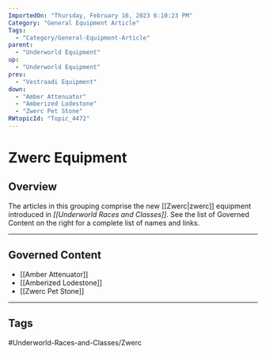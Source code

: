 ```yaml
---
ImportedOn: "Thursday, February 16, 2023 6:10:23 PM"
Category: "General Equipment Article"
Tags:
  - "Category/General-Equipment-Article"
parent:
  - "Underworld Equipment"
up:
  - "Underworld Equipment"
prev:
  - "Vestraadi Equipment"
down:
  - "Amber Attenuator"
  - "Amberized Lodestone"
  - "Zwerc Pet Stone"
RWtopicId: "Topic_4472"
---
```

# Zwerc Equipment
## Overview
The articles in this grouping comprise the new [[Zwerc|zwerc]] equipment introduced in *[[Underworld Races and Classes]]*. See the list of Governed Content on the right for a complete list of names and links.

---
## Governed Content
- [[Amber Attenuator]]
- [[Amberized Lodestone]]
- [[Zwerc Pet Stone]]


---
## Tags
#Underworld-Races-and-Classes/Zwerc

